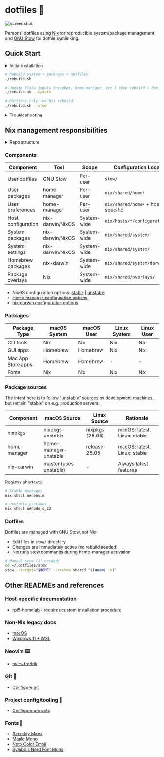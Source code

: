 # dotfiles 🍩

![screenshot](https://github.com/user-attachments/assets/ef833ca0-3d39-4a7c-94af-0f76afb96e6b)

Personal dotfiles using [Nix](https://nixos.org) for reproducible system/package
management and [GNU Stow](https://www.gnu.org/software/stow/) for dotfile
symlinking.

## Quick Start

<details>
<summary>Initial installation</summary>

> [!IMPORTANT]
>
> Make sure your terminal has full disk access on macOS before installing.

```sh
# Clone repo
git clone https://github.com/fredrikaverpil/dotfiles.git ~/.dotfiles
cd ~/.dotfiles

# Install Nix (Determinate Systems installer - enables flakes by default, better uninstall,
# survives macOS updates, consistent installation across Linux/macOS)
# Choose "Determinate Nix" when prompted (performance optimized, better error messages)
# Learn more: https://determinate.systems/nix
# IMPORTANT: choose "no" during install, so to install upstream Nix.
curl --proto '=https' --tlsv1.2 -sSf -L https://install.determinate.systems/nix | sh -s -- install

# Set hostname to match a configuration in nix/hosts/
# macOS: sudo scutil --set HostName <hostname>
# Linux: sudo hostnamectl set-hostname <hostname>

# Apply configuration
# Linux (NixOS):
sudo nixos-rebuild switch --flake ~/.dotfiles#$(hostname)

# macOS (first time only):
sudo nix --extra-experimental-features "nix-command flakes" run nix-darwin -- switch --flake ~/.dotfiles#$(hostname)

# After first-time setup, use the rebuild script:
./rebuild.sh
```

</details>

```sh
# Rebuild system + packages + dotfiles
./rebuild.sh

# Update flake inputs (nixpkgs, home-manager, etc.) then rebuild + dotfiles
./rebuild.sh --update

# Dotfiles only (no Nix rebuild)
./rebuild.sh --stow
```

<details>
<summary>Troubleshooting</summary>

### Update stable vs unstable

```sh
# Update all unstable/Darwin-related inputs (dev machines)
nix flake lock \
  --update-input nixpkgs-unstable \
  --update-input home-manager-unstable \
  --update-input nix-darwin \
  --update-input dotfiles

# Update all stable/Linux-related inputs (prod servers)
nix flake lock \
  --update-input nixpkgs \
  --update-input home-manager \
  --update-input nixos-raspberrypi \
  --update-input disko \
  --update-input dotfiles
```

### macOS permissions

If you get errors about `com.apple.universalaccess` or system settings during
nix-darwin activation:

1. **Grant Full Disk Access to your terminal:**
   - Open System Settings > Privacy & Security > Full Disk Access
   - Click + and add your terminal app (e.g.,
     `/Applications/Utilities/Terminal.app`)
   - Enable the checkbox for your terminal

### SSL certificate issues (when choosing upstream Nix)

If you get SSL certificate errors after switching from Determinate to upstream
Nix:

```sh
# Fix broken certificate symlink
sudo rm /etc/ssl/certs/ca-certificates.crt
sudo ln -s /etc/ssl/cert.pem /etc/ssl/certs/ca-certificates.crt

# Clean up leftover Determinate configuration
sudo cp /etc/nix/nix.conf /etc/nix/nix.conf.backup
sudo tee /etc/nix/nix.conf << 'EOF'
extra-experimental-features = nix-command flakes
max-jobs = auto
ssl-cert-file = /etc/ssl/cert.pem
EOF
```

### General troubleshooting

```sh
# Check configuration
nix flake check ~/.dotfiles

# Verbose rebuild
sudo nixos-rebuild switch --flake ~/.dotfiles --show-trace  # Linux
darwin-rebuild switch --flake ~/.dotfiles --show-trace      # macOS

# Clean cache
nix-collect-garbage -d

# Rollback
sudo nixos-rebuild --rollback  # Linux
darwin-rebuild --rollback      # macOS
```

</details>

## Nix management responsibilities

<details>
<summary>Repo structure</summary>

```txt
├── nix/                             # Nix configurations
│   ├── hosts/                       # Host-specific configurations
│   │   └── $host/                   # Individual host directory
│   │       ├── configuration.nix    # System settings
│   │       ├── hardware.nix         # Hardware config (optional, for NixOS)
│   │       └── users/
│   │           └── $username.nix    # User config
│   ├── lib/                         # Helper functions
│   │   ├── default.nix              # Library entry point
│   │   ├── systems.nix              # System configuration helpers
│   │   └── users.nix                # User configuration helpers
│   └── shared/                      # Shared configurations
│       ├── home/
│       │   ├── common.nix           # Cross-platform user packages
│       │   ├── darwin.nix           # macOS user config
│       │   └── linux.nix            # Linux user config
│       ├── overlays/
│       │   ├── default.nix          # Overlay entry point
│       │   └── neovim.nix           # Neovim overlay
│       └── system/
│           ├── common.nix           # Cross-platform system packages
│           ├── darwin.nix           # macOS system config + Homebrew
│           └── linux.nix            # Linux system config
├── nvim-fredrik/                    # Neovim configuration
├── shell/                           # Shell configuration
│   ├── bin/                         # Custom shell scripts
│   ├── aliases.sh                   # Shell aliases
│   ├── exports.sh                   # Environment variables
│   └── sourcing.sh                  # Shell sourcing logic
├── stow/                            # GNU Stow dotfiles
├── extras/                          # One-off platform-specific extras and legacy configs
├── flake.nix                        # Nix flake configuration
└── rebuild.sh                       # Main rebuild script
```

</details>

### Components

| Component          | Tool             | Scope       | Configuration Location             |
| ------------------ | ---------------- | ----------- | ---------------------------------- |
| User dotfiles      | GNU Stow         | Per-user    | `stow/`                            |
| User packages      | home-manager     | Per-user    | `nix/shared/home/`                 |
| User preferences   | home-manager     | Per-user    | `nix/shared/home/` + host-specific |
| Host configuration | nix-darwin/NixOS | System-wide | `nix/hosts/*/configuration.nix`    |
| System packages    | nix-darwin/NixOS | System-wide | `nix/shared/system/`               |
| System settings    | nix-darwin/NixOS | System-wide | `nix/shared/system/`               |
| Homebrew packages  | nix-darwin       | System-wide | `nix/shared/system/darwin.nix`     |
| Package overlays   | Nix              | System-wide | `nix/shared/overlays/`             |

- NixOS configuration options:
  [stable](https://nixos.org/manual/nixos/stable/options) |
  [unstable](https://nixos.org/manual/nixos/unstable/options)
- [Home manager configuration options](https://nix-community.github.io/home-manager/options.xhtml)
- [nix-darwin configuration options](https://nix-darwin.github.io/nix-darwin/manual/index.html)

### Packages

| Package Type       | macOS System | macOS User | Linux System | Linux User |
| ------------------ | ------------ | ---------- | ------------ | ---------- |
| CLI tools          | Nix          | Nix        | Nix          | Nix        |
| GUI apps           | Homebrew     | Homebrew   | Nix          | Nix        |
| Mac App Store apps | Homebrew     | Homebrew   | -            | -          |
| Fonts              | Nix          | Nix        | Nix          | Nix        |

### Package sources

The intent here is to follow "unstable" sources on development machines, but
remain "stable" on e.g. production servers.

| Component    | macOS Source           | Linux Source    | Rationale                    |
| ------------ | ---------------------- | --------------- | ---------------------------- |
| nixpkgs      | nixpkgs-unstable       | nixpkgs (25.05) | macOS: latest, Linux: stable |
| home-manager | home-manager-unstable  | release-25.05   | macOS: latest, Linux: stable |
| nix-darwin   | master (uses unstable) | -               | Always latest features       |

Registry shortcuts:

```sh
# Stable packages
nix shell n#neovim

# Unstable packages
nix shell u#nodejs_22
```

### Dotfiles

Dotfiles are managed with GNU Stow, not Nix:

- Edit files in `stow/` directory
- Changes are immediately active (no rebuild needed)
- Nix runs stow commands during home-manager activation

```bash
# Manual stow (if needed)
cd ~/.dotfiles/stow
stow --target="$HOME" --restow shared "$(uname -s)"
```

## Other READMEs and references

### Host-specific documentation

- [rpi5-homelab](nix/hosts/rpi5-homelab/README.md) - requires custom
  installation procedure

### Non-Nix legacy docs

- [macOS](extras/darwin/README.md)
- [Windows 11 + WSL](extras/windows/README.md)

### Neovim ⌨️

- [nvim-fredrik](nvim-fredrik/README.md)

### Git 🐙

- [Configure git](extras/README_GIT.md)

### Project config/tooling 🧢

- [Configure projects](extras/README_PROJECT.md)

### Fonts 💯

- [Berkeley Mono](https://berkeleygraphics.com/typefaces/berkeley-mono)
- [Maple Mono](https://github.com/subframe7536/maple-font)
- [Noto Color Emoji](https://fonts.google.com/noto/specimen/Noto+Color+Emoji)
- [Symbols Nerd Font Mono](https://github.com/ryanoasis/nerd-fonts)
